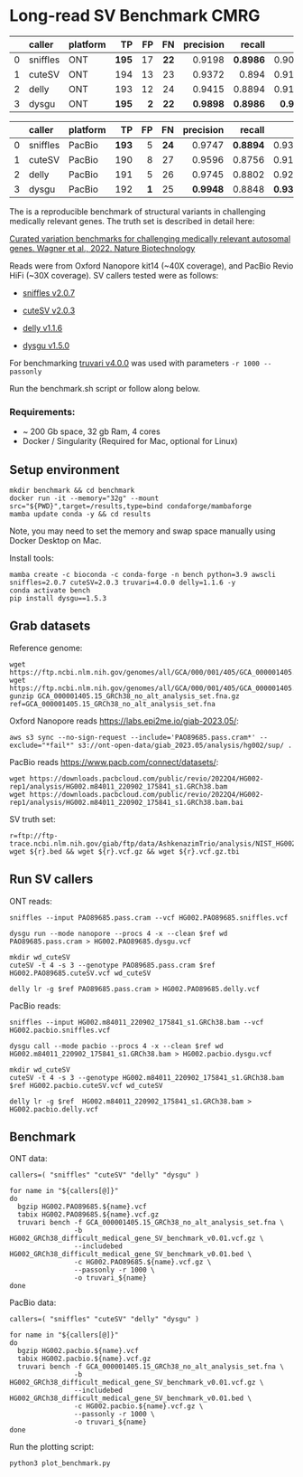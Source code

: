 Long-read SV Benchmark CMRG
===========================


|    | caller   | platform   |   TP |   FP |   FN |   precision |   recall |     f1 |   gt_concordance |
|---:|:---------|:-----------|-----:|-----:|-----:|------------:|---------:|-------:|-----------------:|
|  0 | sniffles | ONT        |  **195** |   17 |   **22** |      0.9198 |   **0.8986** | 0.9091 |           0.8667 |
|  1 | cuteSV   | ONT        |  194 |   13 |   23 |      0.9372 |   0.894  | 0.9151 |           0.8918 |
|  2 | delly    | ONT        |  193 |   12 |   24 |      0.9415 |   0.8894 | 0.9147 |           **0.8964** |
|  3 | dysgu    | ONT        |  **195** |    **2** |   **22** |      **0.9898** |   **0.8986** | **0.942**  |           0.8821 |


|    | caller   | platform   |   TP |   FP |   FN |   precision |   recall |     f1 |   gt_concordance |
|---:|:---------|:-----------|-----:|-----:|-----:|------------:|---------:|-------:|-----------------:|
|  0 | sniffles | PacBio     |  **193** |    5 |   **24** |      0.9747 |   **0.8894** | 0.9301 |           0.8912 |
|  1 | cuteSV   | PacBio     |  190 |    8 |   27 |      0.9596 |   0.8756 | 0.9157 |           **0.9**    |
|  2 | delly    | PacBio     |  191 |    5 |   26 |      0.9745 |   0.8802 | 0.9249 |           0.8743 |
|  3 | dysgu    | PacBio     |  192 |    **1** |   25 |      **0.9948** |   0.8848 | **0.9366** |           0.8958 |


The is a reproducible benchmark of structural variants in challenging medically relevant genes. The truth set is described in detail here:

[Curated variation benchmarks for challenging medically relevant autosomal genes. Wagner et al., 2022. Nature Biotechnology](https://www.nature.com/articles/s41587-021-01158-1)

Reads were from Oxford Nanopore kit14 (~40X coverage), and PacBio Revio HiFi (~30X coverage). SV callers tested were as follows:

- [sniffles v2.0.7](https://github.com/fritzsedlazeck/Sniffles)

- [cuteSV v2.0.3](https://github.com/tjiangHIT/cuteSV)

- [delly v1.1.6](https://github.com/dellytools/delly)

- [dysgu v1.5.0](https://github.com/kcleal/dysgu)



For benchmarking [truvari v4.0.0](https://github.com/ACEnglish/truvari) was used with parameters `-r 1000 --passonly`

Run the benchmark.sh script or follow along below.

### Requirements:

- ~ 200 Gb space, 32 gb Ram, 4 cores
- Docker / Singularity (Required for Mac, optional for Linux)


## Setup environment

```
mkdir benchmark && cd benchmark
docker run -it --memory="32g" --mount src="${PWD}",target=/results,type=bind condaforge/mambaforge
mamba update conda -y && cd results
```
Note, you may need to set the memory and swap space manually using Docker Desktop on Mac.

Install tools:

```
mamba create -c bioconda -c conda-forge -n bench python=3.9 awscli sniffles=2.0.7 cuteSV=2.0.3 truvari=4.0.0 delly=1.1.6 -y
conda activate bench
pip install dysgu==1.5.3
```

## Grab datasets

Reference genome:
```
wget https://ftp.ncbi.nlm.nih.gov/genomes/all/GCA/000/001/405/GCA_000001405.15_GRCh38/seqs_for_alignment_pipelines.ucsc_ids/GCA_000001405.15_GRCh38_no_alt_analysis_set.fna.gz
wget https://ftp.ncbi.nlm.nih.gov/genomes/all/GCA/000/001/405/GCA_000001405.15_GRCh38/seqs_for_alignment_pipelines.ucsc_ids/GCA_000001405.15_GRCh38_no_alt_analysis_set.fna.fai
gunzip GCA_000001405.15_GRCh38_no_alt_analysis_set.fna.gz
ref=GCA_000001405.15_GRCh38_no_alt_analysis_set.fna
```

Oxford Nanopore reads https://labs.epi2me.io/giab-2023.05/:
```
aws s3 sync --no-sign-request --include='PAO89685.pass.cram*' --exclude="*fail*" s3://ont-open-data/giab_2023.05/analysis/hg002/sup/ .
```

PacBio reads https://www.pacb.com/connect/datasets/:
```
wget https://downloads.pacbcloud.com/public/revio/2022Q4/HG002-rep1/analysis/HG002.m84011_220902_175841_s1.GRCh38.bam
wget https://downloads.pacbcloud.com/public/revio/2022Q4/HG002-rep1/analysis/HG002.m84011_220902_175841_s1.GRCh38.bam.bai
```

SV truth set:
```
r=ftp://ftp-trace.ncbi.nlm.nih.gov/giab/ftp/data/AshkenazimTrio/analysis/NIST_HG002_medical_genes_SV_benchmark_v0.01/HG002_GRCh38_difficult_medical_gene_SV_benchmark_v0.01
wget ${r}.bed && wget ${r}.vcf.gz && wget ${r}.vcf.gz.tbi
```

## Run SV callers

ONT reads:

```
sniffles --input PAO89685.pass.cram --vcf HG002.PAO89685.sniffles.vcf

dysgu run --mode nanopore --procs 4 -x --clean $ref wd PAO89685.pass.cram > HG002.PAO89685.dysgu.vcf

mkdir wd_cuteSV
cuteSV -t 4 -s 3 --genotype PAO89685.pass.cram $ref HG002.PAO89685.cuteSV.vcf wd_cuteSV

delly lr -g $ref PAO89685.pass.cram > HG002.PAO89685.delly.vcf
```

PacBio reads:
```
sniffles --input HG002.m84011_220902_175841_s1.GRCh38.bam --vcf HG002.pacbio.sniffles.vcf

dysgu call --mode pacbio --procs 4 -x --clean $ref wd HG002.m84011_220902_175841_s1.GRCh38.bam > HG002.pacbio.dysgu.vcf

mkdir wd_cuteSV
cuteSV -t 4 -s 3 --genotype HG002.m84011_220902_175841_s1.GRCh38.bam $ref HG002.pacbio.cuteSV.vcf wd_cuteSV

delly lr -g $ref  HG002.m84011_220902_175841_s1.GRCh38.bam > HG002.pacbio.delly.vcf
```


## Benchmark

ONT data:
```
callers=( "sniffles" "cuteSV" "delly" "dysgu" )

for name in "${callers[@]}"
do
  bgzip HG002.PAO89685.${name}.vcf
  tabix HG002.PAO89685.${name}.vcf.gz
  truvari bench -f GCA_000001405.15_GRCh38_no_alt_analysis_set.fna \
                -b HG002_GRCh38_difficult_medical_gene_SV_benchmark_v0.01.vcf.gz \
                --includebed HG002_GRCh38_difficult_medical_gene_SV_benchmark_v0.01.bed \
                -c HG002.PAO89685.${name}.vcf.gz \
                --passonly -r 1000 \
                -o truvari_${name}
done
```

PacBio data:
```
callers=( "sniffles" "cuteSV" "delly" "dysgu" )

for name in "${callers[@]}"
do
  bgzip HG002.pacbio.${name}.vcf
  tabix HG002.pacbio.${name}.vcf.gz
  truvari bench -f GCA_000001405.15_GRCh38_no_alt_analysis_set.fna \
                -b HG002_GRCh38_difficult_medical_gene_SV_benchmark_v0.01.vcf.gz \
                --includebed HG002_GRCh38_difficult_medical_gene_SV_benchmark_v0.01.bed \
                -c HG002.pacbio.${name}.vcf.gz \
                --passonly -r 1000 \
                -o truvari_${name}
done
```

Run the plotting script:

```python3 plot_benchmark.py```



